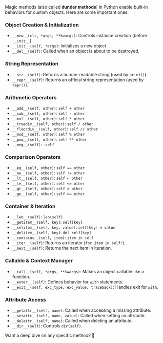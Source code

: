 Magic methods (also called **dunder methods**) in Python enable built-in behaviors for custom objects. Here are some important ones:

### **Object Creation & Initialization**

- `__new__(cls, *args, **kwargs)`: Controls instance creation (before `__init__`).
- `__init__(self, *args)`: Initializes a new object.
- `__del__(self)`: Called when an object is about to be destroyed.

### **String Representation**

- `__str__(self)`: Returns a human-readable string (used by `print()`).
- `__repr__(self)`: Returns an official string representation (used by `repr()`).

### **Arithmetic Operators**

- `__add__(self, other)`: `self + other`
- `__sub__(self, other)`: `self - other`
- `__mul__(self, other)`: `self * other`
- `__truediv__(self, other)`: `self / other`
- `__floordiv__(self, other)`: `self // other`
- `__mod__(self, other)`: `self % other`
- `__pow__(self, other)`: `self ** other`
- `__neg__(self)`: `-self`

### **Comparison Operators**

- `__eq__(self, other)`: `self == other`
- `__ne__(self, other)`: `self != other`
- `__lt__(self, other)`: `self < other`
- `__le__(self, other)`: `self <= other`
- `__gt__(self, other)`: `self > other`
- `__ge__(self, other)`: `self >= other`

### **Container & Iteration**

- `__len__(self)`: `len(self)`
- `__getitem__(self, key)`: `self[key]`
- `__setitem__(self, key, value)`: `self[key] = value`
- `__delitem__(self, key)`: `del self[key]`
- `__contains__(self, item)`: `item in self`
- `__iter__(self)`: Returns an iterator (`for item in self:`).
- `__next__(self)`: Returns the next item in iteration.

### **Callable & Context Manager**

- `__call__(self, *args, **kwargs)`: Makes an object callable like a function.
- `__enter__(self)`: Defines behavior for `with` statements.
- `__exit__(self, exc_type, exc_value, traceback)`: Handles exit for `with`.

### **Attribute Access**

- `__getattr__(self, name)`: Called when accessing a missing attribute.
- `__setattr__(self, name, value)`: Called when setting an attribute.
- `__delattr__(self, name)`: Called when deleting an attribute.
- `__dir__(self)`: Controls `dir(self)`.

Want a deep dive on any specific method? 🚀
